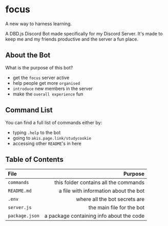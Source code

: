 # focus
A new way to harness learning.

A DBD.js Discord Bot made specifically for my Discord Server. It's made to keep me and my friends productive and the server a fun place.

## About the Bot

What is the purpose of this bot?

- get the `focus` server active
- help people get more `organised`
- `introduce` new members in the server
- make the `overall experience` fun

## Command List

You can find a full list of commands either by:

- typing `.help` to the bot
- going to `akis.page.link/studycookie`
- accessing other `README`'s in here

## Table of Contents

| File			  	 | Purpose																	|
|	:------------- | ---------------------------------------: |
| `commands`		 | this folder contains all the commands		|
| `README.md`		 | a file with information about the bot 		|
| `.env`			   | where all the bot secrets are						|
| `server.js`		 | the main file for the bot								|
| `package.json` | a package containing info about the code |